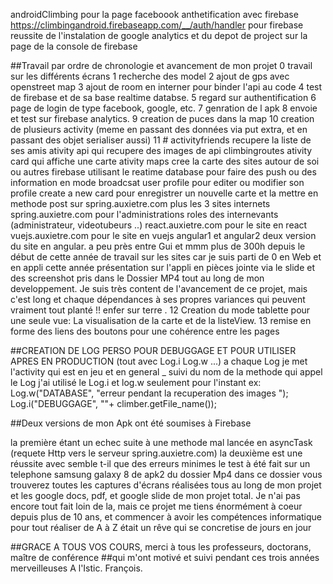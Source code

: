 androidClimbing
pour la page faceboook anthetification avec firebase
https://climbingandroid.firebaseapp.com/__/auth/handler
pour firebase
reussite de l'instalation de google analytics et du depot de project sur la page de la console de firebase


##Travail par ordre de chronologie et avancement de mon projet 
0 travail sur les différents écrans 
1 recherche des model
2 ajout de gps avec openstreet map 
3 ajout de room en interner pour binder l'api au code
4 test de firebase et de sa base realtime databse.
5 regard sur authentification
6 page de login de type facebook, google, etc.
7 genration de l apk
8 envoie et test sur firebase analytics.
9 creation de puces dans la map 
10 creation de plusieurs activity (meme en passant des données via put extra, et en passant des objet serialiser aussi)
11 # activityfriends recupere la liste de ses amis
    ativity api qui recupere des images de api climbingroutes
    ativity card qui affiche une carte
    ativity maps cree la carte des sites autour de soi ou autres
    firebase utilisant le reatime database pour faire des push ou des information en mode broadcsat
    user profile pour editer ou modifier son profile 
    create a new card pour enregistrer un nouvelle carte et la mettre en methode post sur spring.auxietre.com
        plus les 3 sites internets spring.auxietre.com pour l'administrations roles des internevants (administrateur, videotubeurs ..)
        react.auxietre.com pour le site en react
        vuejs.auxietre.com pour le site en vuejs
        angular1 et angular2 deux version du site en angular.
a peu près entre Gui et mmm plus de 300h depuis le début de cette année de travail sur les sites car je suis parti de 0 en Web 
et en appli cette année
présentation sur l'appli en pièces jointe via le slide et des screenshot pris dans le Dossier MP4 tout au long de mon developpement.
Je suis très content de l'avancement de ce projet, mais c'est long et chaque dépendances à ses propres variances qui peuvent vraiment tout planté !! enfer sur terre
.
12 Creation du mode tablette pour une seule vue: La visualisation de la carte et de la listeView.
13 remise en forme des liens des boutons pour une cohérence entre les pages



##CREATION DE LOG PERSO POUR DEBUGGAGE ET POUR UTILISER APRES EN PRODUCTION (tout avec Log.i Log.w ...)
a chaque Log je met l'activity qui est en jeu et en general _ suivi du nom de la methode qui appel le Log
j'ai utilisé le Log.i et log.w seulement pour l'instant
ex: 
Log.w("DATABASE", "erreur pendant la recuperation des images ");
Log.i("DEBUGGAGE", ""+ climber.getFile_name());

##Deux versions de mon Apk ont été soumises à Firebase 

la première étant un echec suite à une methode mal lancée en asyncTask (requete Http vers le serveur spring.auxietre.com)
la deuxième est une réussite avec semble t-il que des erreurs minimes 
le test à été fait sur un telephone samsung galaxy 8 de apk2 du dossier Mp4
dans ce dossier vous trouverez toutes les captures d'écrans réalisées tous au long de mon projet 
et les google docs, pdf, et google slide de mon projet total.
Je n'ai pas encore tout fait loin de la, mais ce projet me tiens énormément à coeur depuis plus de 10 ans, 
et commencer à avoir les compétences informatique pour tout réaliser de A à Z était un rêve qui
se concretise de jours en jour 

##GRACE A TOUS VOS COURS, merci à tous les professeurs, doctorans, maître de conférence
##qui m'ont motivé et suivi pendant ces trois années merveilleuses A l'Istic. François.

